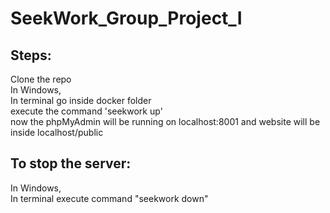 # SeekWork_Group_Project_I

## Steps:
Clone the repo </br>
In Windows,</br>
In terminal go inside docker folder </br>
execute the command 'seekwork up' </br>
now the phpMyAdmin will be running on localhost:8001 and website will be inside localhost/public </br>

## To stop the server:
In Windows,</br>
In terminal execute command "seekwork down"</br>


